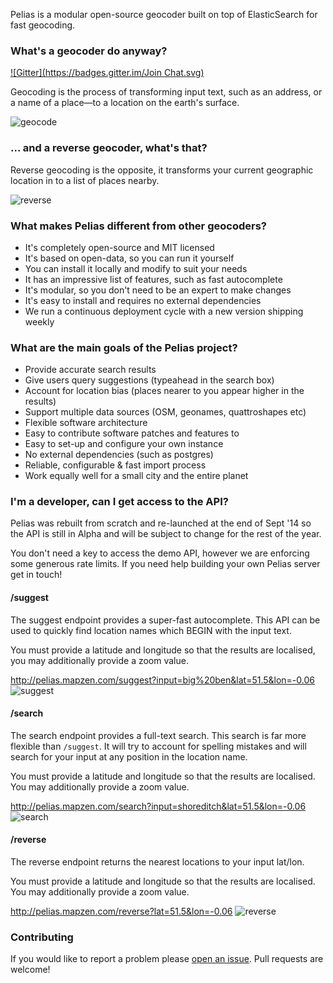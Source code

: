 Pelias is a modular open-source geocoder built on top of ElasticSearch for fast geocoding. 

### What's a geocoder do anyway?
[![Gitter](https://badges.gitter.im/Join Chat.svg)](https://gitter.im/pelias/pelias?utm_source=badge&utm_medium=badge&utm_campaign=pr-badge&utm_content=badge)

Geocoding is the process of transforming input text, such as an address, or a name of a place—to a location on the earth's surface.

![geocode](./img/geocoding.gif)

### ... and a reverse geocoder, what's that?

Reverse geocoding is the opposite, it transforms your current geographic location in to a list of places nearby.

![reverse](./img/reverse.gif)

### What makes Pelias different from other geocoders?

- It's completely open-source and MIT licensed
- It's based on open-data, so you can run it yourself
- You can install it locally and modify to suit your needs
- It has an impressive list of features, such as fast autocomplete
- It's modular, so you don't need to be an expert to make changes
- It's easy to install and requires no external dependencies
- We run a continuous deployment cycle with a new version shipping weekly

### What are the main goals of the Pelias project?

- Provide accurate search results
- Give users query suggestions (typeahead in the search box)
- Account for location bias (places nearer to you appear higher in the results)
- Support multiple data sources (OSM, geonames, quattroshapes etc)
- Flexible software architecture
- Easy to contribute software patches and features to
- Easy to set-up and configure your own instance
- No external dependencies (such as postgres)
- Reliable, configurable & fast import process
- Work equally well for a small city and the entire planet

### I'm a developer, can I get access to the API?

Pelias was rebuilt from scratch and re-launched at the end of Sept '14 so the API is still in Alpha and will be subject to change for the rest of the year.

You don't need a key to access the demo API, however we are enforcing some generous rate limits. If you need help building your own Pelias server get in touch!

#### /suggest

The suggest endpoint provides a super-fast autocomplete. This API can be used to quickly find location names which BEGIN with the input text.

You must provide a latitude and longitude so that the results are localised, you may additionally provide a zoom value.

http://pelias.mapzen.com/suggest?input=big%20ben&lat=51.5&lon=-0.06
![suggest](./img/suggest.gif)

#### /search

The search endpoint provides a full-text search. This search is far more flexible than `/suggest`. It will try to account for spelling mistakes and will search for your input at any position in the location name.

You must provide a latitude and longitude so that the results are localised. You may additionally provide a zoom value.

http://pelias.mapzen.com/search?input=shoreditch&lat=51.5&lon=-0.06
![search](./img/search.gif)

#### /reverse

The reverse endpoint returns the nearest locations to your input lat/lon.

You must provide a latitude and longitude so that the results are localised. You may additionally provide a zoom value.

http://pelias.mapzen.com/reverse?lat=51.5&lon=-0.06
![reverse](./img/reverse2.gif)

### Contributing

If you would like to report a problem please [open an issue](https://github.com/pelias/pelias/issues).
Pull requests are welcome!
<span id="scroll_mark"></span>
